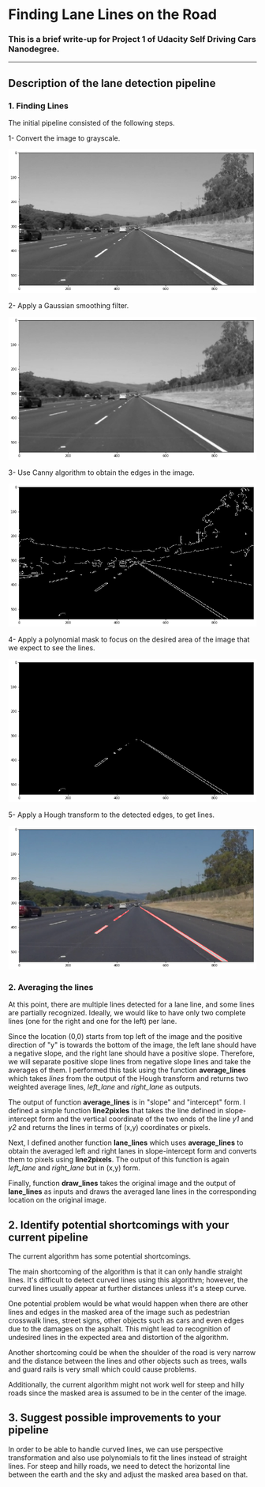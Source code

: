 # **Finding Lane Lines on the Road** 

### This is a brief write-up for Project 1 of Udacity Self Driving Cars Nanodegree. 




[//]: # (Image References)

[image1]: ./report_images/gray.png 
[image2]: ./report_images/gray_blurred.png 
[image3]: ./report_images/edges.png 
[image4]: ./report_images/masked_edges.png 
[image5]: ./report_images/lines.png 
[image6]: ./report_images/avg_lanes.png 



---

## Description of the lane detection pipeline

### 1. Finding Lines 

The initial pipeline consisted of the following steps. 

1- Convert the image to grayscale.

![alt text][image1]

2- Apply a Gaussian smoothing filter.

![alt text][image2]

3- Use Canny algorithm to obtain the edges in the image.

![alt text][image3]

4- Apply a polynomial mask to focus on the desired area of the image that we expect to see the lines.

![alt text][image4]

5- Apply a Hough transform to the detected edges, to get lines.

![alt text][image5]

### 2. Averaging the lines
At this point, there are multiple lines detected for a lane line, and some lines are partially recognized. Ideally, we would like to have only two complete lines (one for the right and one for the left) per lane.

Since the location (0,0) starts from top left of the image and the positive direction of "y" is towards the bottom of the image, the left lane should have a negative slope, and the right lane should have a positive slope. Therefore, we will separate positive slope lines from  negative slope lines and take the averages of them. I performed this task using the function **average_lines** which takes *lines* from the output of the Hough transform and returns two weighted average lines, *left_lane* and *right_lane* as outputs.

The output of function **average_lines** is in "slope" and "intercept" form. I defined a simple function **line2pixles** that takes the line defined in slope-intercept form and the vertical coordinate of the two ends of the line *y1* and *y2* and returns the lines in terms of (x,y) coordinates or pixels. 

Next, I defined another function **lane_lines** which uses **average_lines** to obtain the averaged left and right lanes in slope-intercept form and converts them to pixels using **line2pixels**. The output of this function is again *left_lane* and *right_lane* but in (x,y) form.

Finally, function **draw_lines** takes the original image and the output of **lane_lines** as inputs and draws the averaged lane lines in the corresponding location on the original image.  


## 2. Identify potential shortcomings with your current pipeline
The current algorithm has some potential shortcomings.

The main shortcoming of the algorithm is that it can only handle straight lines. It's difficult to detect curved lines using this algorithm; however, the curved lines usually appear at further distances unless it's a steep curve.  

One potential problem would be what would happen when there are other lines and edges in the masked area of the image such as pedestrian crosswalk lines, street signs, other objects such as cars and even edges due to the damages on the asphalt. This might lead to recognition of undesired lines in the expected area and distortion of the algorithm.

Another shortcoming could be when the shoulder of the road is very narrow and the distance between the lines and other objects such as trees, walls and guard rails is very small which could cause problems.

Additionally, the current algorithm might not work well for steep and hilly roads since the masked area is assumed to be in the center of the image.

## 3. Suggest possible improvements to your pipeline

In order to be able to handle curved lines, we can use perspective transformation and also use polynomials to fit the lines instead of straight lines. For steep and hilly roads, we need to detect the horizontal line between the earth and the sky and adjust the masked area based on that.


